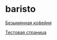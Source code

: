 # baristo

[Безымянная кофейня](https://airondone.github.io/baristo.github.io/)

[Тестовая страница](https://airondone.github.io/baristo.github.io/Test_site/)
